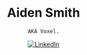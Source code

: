 <div align="center">
  <h1>Aiden Smith</h1>
  <code>AKA Voxel.</code>
  <p>
    <a href="https://www.linkedin.com/in/aiden-smith-1960631bb/"><img alt="LinkedIn" src="https://img.shields.io/badge/LinkedIn-0077B5?style=for-the-badge&logo=linkedin&logoColor=white"></a>
  </p>
</div>
